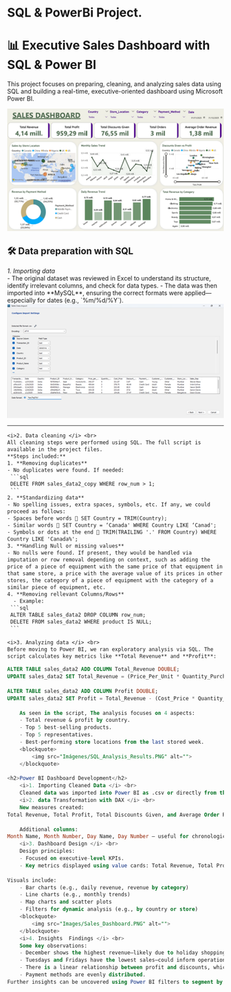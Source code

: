 # SQL & PowerBi Project.

<h1>📊 Executive Sales Dashboard with SQL & Power BI </h1>
<p>
	This project focuses on preparing, cleaning, and analyzing sales data using SQL and building a real-time, executive-oriented dashboard using Microsoft Power BI.
    <p align="center">
  <img src="Images/Sales_Dashboard.png" alt="Sales Dashboard" width="700">
</p>
<h2>🛠️ Data preparation with SQL</h2>
	<i>1. Importing data </i> <br>
	- The original dataset was reviewed in Excel to understand its structure, identify irrelevant columns, and check for data types.
	- The data was then imported into **MySQL**, ensuring the correct formats were applied—especially for dates (e.g., `%m/%d/%Y`).

  <img src="Images/Import_window.png" alt="SQL Import Window" width="600">

---
	
	<i>2. Data cleaning </i> <br>
	All cleaning steps were performed using SQL. The full script is available in the project files.
	**Steps included:**
	1. **Removing duplicates**
	- No duplicates were found. If needed:
     ```sql
     DELETE FROM sales_data2_copy WHERE row_num > 1;
     ```
	2. **Standardizing data**
	- No spelling issues, extra spaces, symbols, etc. If any, we could proceed as follows:
	- Spaces before words  SET Country = TRIM(Country);
	- Similar words  SET Country = ‘Canada' WHERE Country LIKE ‘Canad';
	- Symbols or dots at the end  TRIM(TRAILING '.' FROM Country) WHERE Country LIKE 'Canada%';
	3. **Handling Null or missing values**
	- No nulls were found. If present, they would be handled via imputation or row removal depending on context, such as adding the price of a piece of equipment with the same price of that equipment in that same store, a price with the average value of its prices in other stores, the category of a piece of equipment with the category of a similar piece of equipment, etc.
	4. **Removing rellevant Columns/Rows**
	  - Example:
     ```sql
     ALTER TABLE sales_data2 DROP COLUMN row_num;
     DELETE FROM sales_data2 WHERE product IS NULL;
     ```

	<i>3. Analyzing data </i> <br>
	Before moving to Power BI, we ran exploratory analysis via SQL. The script calculates key metrics like **Total Revenue** and **Profit**:

```sql
ALTER TABLE sales_data2 ADD COLUMN Total_Revenue DOUBLE;
UPDATE sales_data2 SET Total_Revenue = (Price_Per_Unit * Quantity_Purchased) - Discount_Applied;

ALTER TABLE sales_data2 ADD COLUMN Profit DOUBLE;
UPDATE sales_data2 SET Profit = Total_Revenue - (Cost_Price * Quantity_Purchased);
	
	As seen in the script, The analysis focuses on 4 aspects:
	- Total revenue & profit by country.
	- Top 5 best-selling products.
	- Top 5 representatives.
	- Best-performing store locations from the last stored week.
	<blockquote>
        <img src="Imágenes/SQL_Analysis_Results.PNG" alt="">
    </blockquote>

<h2>Power BI Dashboard Development</h2>
	<i>1. Importing Cleaned Data </i> <br>
	Cleaned data was imported into Power BI as .csv or directly from the MySQL database. 
	<i>2. data Transformation with DAX </i> <br>
	New measures created:
Total Revenue, Total Profit, Total Discounts Given, and Average Order Revenue.

	Additional columns:
Month Name, Month Number, Day Name, Day Number — useful for chronological charts and trend lines.
	<i>3. Dashboard Design </i> <br>
	Design principles:
	- Focused on executive-level KPIs.
	- Key metrics displayed using value cards: Total Revenue, Total Profit, Total Orders, etc.

Visuals include:
	- Bar charts (e.g., daily revenue, revenue by category)
	- Line charts (e.g., monthly trends)	
	- Map charts and scatter plots
	- Filters for dynamic analysis (e.g., by country or store)
    <blockquote>       
        <img src="Images/Sales_Dashboard.PNG" alt="">
    </blockquote>
	<i>4. Insights  Findings </i> <br>
	Some key observations:
	- December shows the highest revenue—likely due to holiday shopping.
	- Tuesdays and Fridays have the lowest sales—could inform operational decisions like store maintenance or training days.
	- There is a linear relationship between profit and discounts, which could be further explored using Python or advanced analytics tools.
	- Payment methods are evenly distributed.
Further insights can be uncovered using Power BI filters to segment by country, store, or product category.